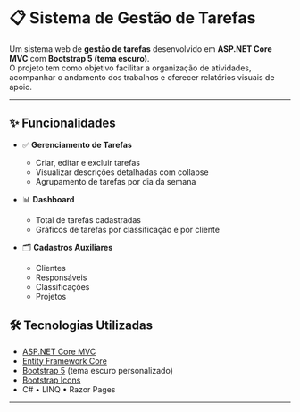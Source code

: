 # 📋 Sistema de Gestão de Tarefas

Um sistema web de **gestão de tarefas** desenvolvido em **ASP.NET Core MVC** com **Bootstrap 5 (tema escuro)**.  
O projeto tem como objetivo facilitar a organização de atividades, acompanhar o andamento dos trabalhos e oferecer relatórios visuais de apoio.

---

## ✨ Funcionalidades

- ✅ **Gerenciamento de Tarefas**
  - Criar, editar e excluir tarefas
  - Visualizar descrições detalhadas com collapse
  - Agrupamento de tarefas por dia da semana

- 📊 **Dashboard**
  - Total de tarefas cadastradas
  - Gráficos de tarefas por classificação e por cliente

- 🗂️ **Cadastros Auxiliares**
  - Clientes
  - Responsáveis
  - Classificações
  - Projetos

## 🛠️ Tecnologias Utilizadas

- [ASP.NET Core MVC](https://learn.microsoft.com/aspnet/core)  
- [Entity Framework Core](https://learn.microsoft.com/ef/core)  
- [Bootstrap 5](https://getbootstrap.com/) (tema escuro personalizado)  
- [Bootstrap Icons](https://icons.getbootstrap.com/)  
- C# • LINQ • Razor Pages  

---
